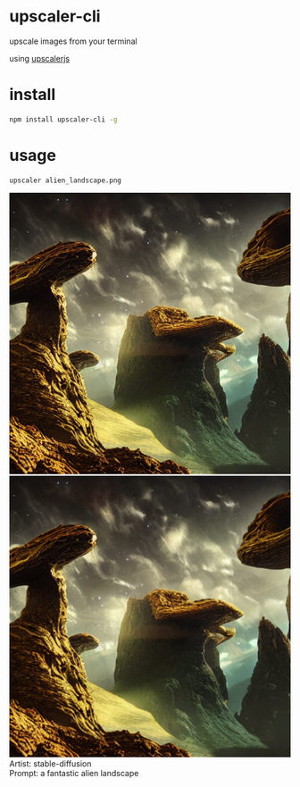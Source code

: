 # upscaler-cli
upscale images from your terminal

using [upscalerjs](https://upscalerjs.com/)

# install
```bash
npm install upscaler-cli -g
```

# usage
```bash
upscaler alien_landscape.png
```
![](/alien_landscape.png)
![](/alien_landscape_upscaled.png)
Artist: stable-diffusion   
Prompt: a fantastic alien landscape